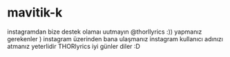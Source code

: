 # mavitik-k
instagramdan bize destek olamaı uutmayın @thorllyrics :))
yapmanız gerekenler )
instagram üzerinden bana ulaşmanız 
instagram kullanıcı adınızı atmanız yeterlidir 
THORlyrics iyi günler diler :D

